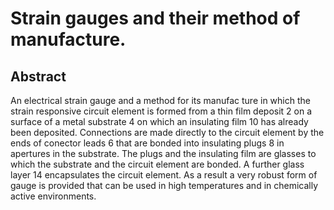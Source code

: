 # Strain gauges and their method of manufacture.

## Abstract
An electrical strain gauge and a method for its manufac ture in which the strain responsive circuit element is formed from a thin film deposit 2 on a surface of a metal substrate 4 on which an insulating film 10 has already been deposited. Connections are made directly to the circuit element by the ends of conector leads 6 that are bonded into insulating plugs 8 in apertures in the substrate. The plugs and the insulating film are glasses to which the substrate and the circuit element are bonded. A further glass layer 14 encapsulates the circuit element. As a result a very robust form of gauge is provided that can be used in high temperatures and in chemically active environments.